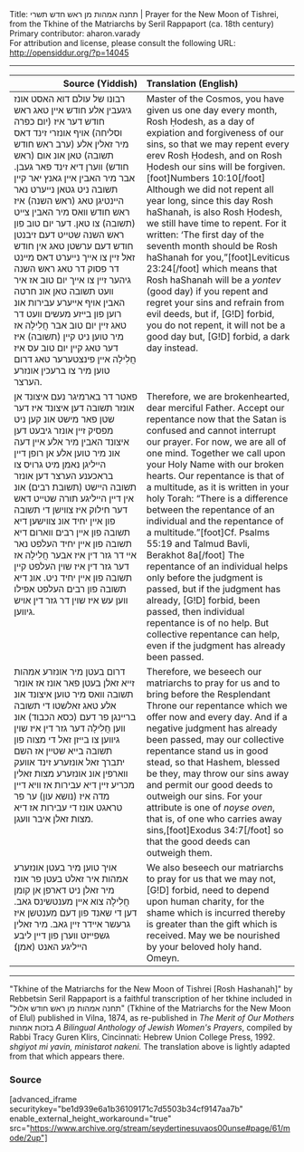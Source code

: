 <html>
<head></head>
<body>
Title: תחנה אמהות מן ראש חדש תשרי | Prayer for the New Moon of Tishrei, from the Tkhine of the Matriarchs by Seril Rappaport (ca. 18th century)<br />
Primary contributor: aharon.varady<br />
For attribution and license, please consult the following URL: <a href="http://opensiddur.org/?p=14045">http://opensiddur.org/?p=14045</a>
<p />
<hr />

<table style="margin-left: auto;margin-right: auto;" class="draggable">
<thead><tr><th id="x" style="text-align: right;">Source (Yiddish)</th><th style="text-align: left;">Translation (English)</th></tr></thead>
<tbody>
<tr>
<td style="vertical-align:top;" width="46%">
<div class="yiddish"><span lang="he">
רבונו של עולם דוא האסט אונז גיגעבין אלע חודש אײן טאג ראש חודש דער איז (יום כפרה וסליחה) אויף אונזרי זינד דאס מיר זאלין אלע (ערב ראש חודש תשובה) טאן אונ אום (ראש חודש) װערן דיא זינד פאר געבן. אבר מיר האבין אײן גאנץ יאר קײן תשובה ניט גטאן נײערט נאר הײנטיגן טאג (ראש השנה) איז ראש חודש װאס מיר האבין צײט (תשובה) צו טאן. דער יום טוב פון ראש השנה שטײט דעם זיבנטן חודש דעם ערשטן טאג אין חודש זאל זײן צו אײך נײערט דאס מײנט דר פסוק דר טאג ראש השנה גיהער זײן צו אײך יום טוב אז איר װעט תשובה טאן אונ חרטה האבין אויף אײערע עבירות אונ רוען פון בײזע מעשים װעט דר טאג זײן יום טוב אבר חֲלִילָה אז מיר טוען ניט קײן (תשובה) איז דער טאג קײן יום טוב עס איז חֲלִילָה אײן פינצטערער טאג דרום טוען מיר צו ברעכין אונזרע הערצר. 
</span></div></td>
 
<td style="vertical-align:top;" width="53%"><div class="english">
Master of the Cosmos, you have given us one day every month, Rosh Ḥodesh, as a day of expiation and forgiveness of our sins, so that we may repent every erev Rosh Ḥodesh, and on  Rosh Ḥodesh our sins will be forgiven.[foot]Numbers 10:10[/foot] Although we did not repent all year long, since this day Rosh haShanah, is also Rosh Ḥodesh, we still have time to repent. For it written: ‘The first day of the seventh month should be Rosh haShanah for you,”[foot]Leviticus 23:24[/foot] which means that Rosh haShanah will be a <em>yontev</em> (good day) if you repent and regret your sins and refrain from evil deeds, but if, [G!D] forbid, you do not repent, it will not be a good day but, [G!D] forbid, a dark day instead.
</div></td></tr>


<tr><td style="vertical-align:top;" width="46%">
<div class="yiddish"><span lang="he">
פאטר דר בארמיגר נעם איצונד אן אונזר תשובה דען איצונד איז דער שטן פאר מישט אונ קען ניט מפסיק זײן אונזר גיבעט דען איצונד האבין מיר אלע אײן דעה אונ מיר טוען אלע אן רופן דײן הײליגן נאמן מיט גרויס צו בראכענע הערצר דען אונזר תשובה הײשט (תשובת רבים) אונ אין דײן הײליגע תורה שטײט דאש דער חילוק איז צװישן די תשובה פון אײן יחיד אונ צװישען דיא תשובה פון אײן רבים װארום דיא תשובה פון אײן יחיד העלפט נאר אײ דר גזר דין איז אבער חֲלִילָה אז דער גזר דין איז שוין העלפט קײן תשובה פון אײן יחיד ניט. אונ דיא תשובה פון רבים העלפט אפילו װען עש איז שוין דר גזר דין אויש גיווען. 
</span></div></td>
 
<td style="vertical-align:top;" width="53%"><div class="english">
Therefore, we are brokenhearted, dear merciful Father. Accept our repentance now that the Satan is confused and cannot interrupt our prayer. For now, we are all of one mind. Together we call upon your Holy Name with our broken hearts. Our repentance is that of a multitude, as it is written in your holy Torah: “There is a difference between the repentance of an individual and the repentance of a multitude.”[foot]Cf. Psalms 55:19 and Talmud Bavli, Berakhot 8a[/foot] The repentance of an individual helps only before the judgment is passed, but if the judgment has already, [G!D] forbid, been passed, then individual repentance is of no help. But collective repentance can help, even if the judgment has already been passed. 
</div></td></tr>


<tr><td style="vertical-align:top;" width="46%">
<div class="yiddish"><span lang="he">
דרום בעטן מיר אונזרע אמהות זײא זאלן בעטן פאר אונז אז אונזר תשובה װאס מיר טוען איצונד אונ אלע טאג זאלשטו די תשובה ברײנגן פר דעם (כסא הכבוד) אונ װען חֲלִילָה דער גזר דין איז שוין גיווען צו בײזן זאל די מצוה פון תשובה בײא שטײן אז השם יתברך זאל אונזערע זינד אװעק װארפין אונ אונזערע מצות זאלין מכריע זײן דיא עבירות אז װיא דײן מדה איז (נושא עון) ער פר טראגט אונז די עבירות אז דיא מצות זאלן איבר װעגן. 
</span></div></td>
 
<td style="vertical-align:top;" width="53%"><div class="english">
Therefore, we beseech our matriarchs to pray for us and to bring before the Resplendant Throne our repentance which we offer now and every day. And if a negative judgment has already been passed, may our collective repentance stand us in good stead, so that Hashem, blessed be they, may throw our sins away and permit our good deeds to outweigh our sins. For your attribute is one of <em>noyse oven</em>, that is, of one who carries away sins,[foot]Exodus 34:7[/foot] so that the good deeds can outweigh them.
</div></td></tr>


<tr><td style="vertical-align:top;" width="46%">
<div class="yiddish"><span lang="he">
אויך טוען מיר בעטן אונזערע אמהות איר זאלט בעטן פר אונז מיר זאלן ניט דארפן אן קומן חֲלִילָה צוא אײן מענטשינס גאב. דען די שאנד פון דעם מענטשן איז גרעשר אײדר זײן גאב. מיר זאלין גשפײזט װערן פון דײן ליבע הײליגע האנט (אמן)׃
</span></div></td>
 
<td style="vertical-align:top;" width="53%"><div class="english">
We also beseech our matriarchs to pray for us that we may not, [G!D] forbid, need to depend upon human charity, for the shame which is incurred thereby is greater than the gift which is received. May we be nourished by your beloved holy hand. Omeyn.
</div></td></tr>
</tbody></table>

<hr />

"Tkhine of the Matriarchs for the New Moon of Tishrei [Rosh Hashanah]" by Rebbetsin Seril Rappaport is a faithful transcription of her tkhine included in "תחנה אמהות מן ראש חודש אלול" (Tkhine of the Matriarchs for the New Moon of Elul) published in Vilna, 1874, as re-published in <em>The Merit of Our Mothers</em> בזכות אמהות <em>A Bilingual Anthology of Jewish Women's Prayers</em>, compiled by Rabbi Tracy Guren Klirs, Cincinnati: Hebrew Union College Press, 1992. <em>shgiyot mi yavin, ministarot nakeni.</em> The translation above is lightly adapted from that which appears there.

<h3>Source</h3>

[advanced_iframe securitykey="be1d939e6a1b36109171c7d5503b34cf9147aa7b" enable_external_height_workaround="true" src="https://www.archive.org/stream/seydertinesuvaos00unse#page/61/mode/2up"]
</body>
</html>